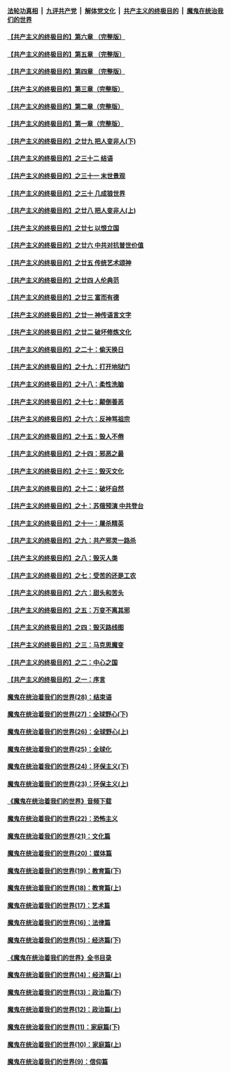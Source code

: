 

####  [法轮功真相](../../../../basic/blob/master/README.md?t=07072102) &nbsp;|&nbsp; [九评共产党](../../../../9ping.md/blob/master/README.md?t=07072102) &nbsp;|&nbsp; [解体党文化](../../../../jtdwh.md/blob/master/README.md?t=07072102)  &nbsp;|&nbsp; [共产主义的终极目的](../../../../gczydzjmd.md/blob/master/README.md?t=07072102) &nbsp;|&nbsp; [魔鬼在统治我们的世界](../../../../mgztzwmdsj.md/blob/master/README.md?t=07072102) 

#### [【共产主义的终极目的】第六章 （完整版）](../pages/nsc422/n11428913.md?t=07072102) 

#### [【共产主义的终极目的】第五章 （完整版）](../pages/nsc422/n11428912.md?t=07072102) 

#### [【共产主义的终极目的】第四章 （完整版）](../pages/nsc422/n11428907.md?t=07072102) 

#### [【共产主义的终极目的】第三章（完整版）](../pages/nsc422/n11428848.md?t=07072102) 

#### [【共产主义的终极目的】第二章（完整版）](../pages/nsc422/n11428831.md?t=07072102) 

#### [【共产主义的终极目的】第一章（完整版）](../pages/nsc422/n11417651.md?t=07072102) 

#### [【共产主义的终极目的】之廿九 把人变非人(下)](../pages/nsc422/n11344140.md?t=07072102) 

#### [【共产主义的终极目的】之三十二 结语](../pages/nsc422/n11360535.md?t=07072102) 

#### [【共产主义的终极目的】之三十一 末世景观](../pages/nsc422/n11351129.md?t=07072102) 

#### [【共产主义的终极目的】之三十 几成狼世界](../pages/nsc422/n11348280.md?t=07072102) 

#### [【共产主义的终极目的】之廿八 把人变非人(上)](../pages/nsc422/n11340492.md?t=07072102) 

#### [【共产主义的终极目的】之廿七 以恨立国](../pages/nsc422/n11336944.md?t=07072102) 

#### [【共产主义的终极目的】之廿六 中共对抗普世价值](../pages/nsc422/n11324785.md?t=07072102) 

#### [【共产主义的终极目的】之廿五 传统艺术颂神](../pages/nsc422/n11296396.md?t=07072102) 

#### [【共产主义的终极目的】之廿四 人伦典范](../pages/nsc422/n11296397.md?t=07072102) 

#### [【共产主义的终极目的】之廿三 富而有德](../pages/nsc422/n11283598.md?t=07072102) 

#### [【共产主义的终极目的】之廿一 神传语言文字](../pages/nsc422/n11263265.md?t=07072102) 

#### [【共产主义的终极目的】之廿二 破坏修炼文化](../pages/nsc422/n11245728.md?t=07072102) 

#### [【共产主义的终极目的】之二十：偷天换日](../pages/nsc422/n11238846.md?t=07072102) 

#### [【共产主义的终极目的】之十九：打开地狱门](../pages/nsc422/n11206376.md?t=07072102) 

#### [【共产主义的终极目的】之十八：柔性洗脑](../pages/nsc422/n11199994.md?t=07072102) 

#### [【共产主义的终极目的】之十七：颠倒善恶](../pages/nsc422/n11179782.md?t=07072102) 

#### [【共产主义的终极目的】之十六：反神骂祖宗](../pages/nsc422/n11166798.md?t=07072102) 

#### [【共产主义的终极目的】之十五：毁人不倦](../pages/nsc422/n11166792.md?t=07072102) 

#### [【共产主义的终极目的】之十四：邪恶之最](../pages/nsc422/n11150249.md?t=07072102) 

#### [【共产主义的终极目的】之十三：毁灭文化](../pages/nsc422/n11135227.md?t=07072102) 

#### [【共产主义的终极目的】之十二：破坏自然](../pages/nsc422/n11135214.md?t=07072102) 

#### [【共产主义的终极目的】之十：苏俄预演 中共登台](../pages/nsc422/n11118424.md?t=07072102) 

#### [【共产主义的终极目的】之十一：屠杀精英](../pages/nsc422/n11118442.md?t=07072102) 

#### [【共产主义的终极目的】之九：共产邪灵一路杀](../pages/nsc422/n11114139.md?t=07072102) 

#### [【共产主义的终极目的】之八：毁灭人类](../pages/nsc422/n11108503.md?t=07072102) 

#### [【共产主义的终极目的】之七：受苦的还是工农](../pages/nsc422/n11101809.md?t=07072102) 

#### [【共产主义的终极目的】之六：甜头和苦头](../pages/nsc422/n11096971.md?t=07072102) 

#### [【共产主义的终极目的】之五：万变不离其邪](../pages/nsc422/n11091285.md?t=07072102) 

#### [【共产主义的终极目的】之四：毁灭路线图](../pages/nsc422/n11086284.md?t=07072102) 

#### [【共产主义的终极目的】之三：马克思魔变](../pages/nsc422/n11061941.md?t=07072102) 

#### [【共产主义的终极目的】之二：中心之国](../pages/nsc422/n11047728.md?t=07072102) 

#### [【共产主义的终极目的】之一：序言](../pages/nsc422/n11086077.md?t=07072102) 

#### [魔鬼在统治着我们的世界(28)：结束语](../pages/nsc422/n10936246.md?t=07072102) 

#### [魔鬼在统治着我们的世界(27)：全球野心(下)](../pages/nsc422/n10928319.md?t=07072102) 

#### [魔鬼在统治着我们的世界(26)：全球野心(上)](../pages/nsc422/n10900318.md?t=07072102) 

#### [魔鬼在统治着我们的世界(25)：全球化](../pages/nsc422/n10788205.md?t=07072102) 

#### [魔鬼在统治着我们的世界(24)：环保主义(下)](../pages/nsc422/n10695307.md?t=07072102) 

#### [魔鬼在统治着我们的世界(23)：环保主义(上)](../pages/nsc422/n10688613.md?t=07072102) 

#### [《魔鬼在统治着我们的世界》音频下载](../pages/nsc422/n10635553.md?t=07072102) 

#### [魔鬼在统治着我们的世界(22)：恐怖主义](../pages/nsc422/n10614727.md?t=07072102) 

#### [魔鬼在统治着我们的世界(21)：文化篇](../pages/nsc422/n10597706.md?t=07072102) 

#### [魔鬼在统治着我们的世界(20)：媒体篇](../pages/nsc422/n10586579.md?t=07072102) 

#### [魔鬼在统治着我们的世界(19)：教育篇(下)](../pages/nsc422/n10564808.md?t=07072102) 

#### [魔鬼在统治着我们的世界(18)：教育篇(上)](../pages/nsc422/n10526970.md?t=07072102) 

#### [魔鬼在统治着我们的世界(17)：艺术篇](../pages/nsc422/n10499093.md?t=07072102) 

#### [魔鬼在统治着我们的世界(16)：法律篇](../pages/nsc422/n10485969.md?t=07072102) 

#### [魔鬼在统治着我们的世界(15)：经济篇(下)](../pages/nsc422/n10469975.md?t=07072102) 

#### [《魔鬼在统治着我们的世界》全书目录](../pages/nsc422/n10464261.md?t=07072102) 

#### [魔鬼在统治着我们的世界(14)：经济篇(上)](../pages/nsc422/n10457370.md?t=07072102) 

#### [魔鬼在统治着我们的世界(13)：政治篇(下)](../pages/nsc422/n10448270.md?t=07072102) 

#### [魔鬼在统治着我们的世界(12)：政治篇(上)](../pages/nsc422/n10444576.md?t=07072102) 

#### [魔鬼在统治着我们的世界(11)：家庭篇(下)](../pages/nsc422/n10440961.md?t=07072102) 

#### [魔鬼在统治着我们的世界(10)：家庭篇(上)](../pages/nsc422/n10435448.md?t=07072102) 

#### [魔鬼在统治着我们的世界(9)：信仰篇](../pages/nsc422/n10432159.md?t=07072102) 

